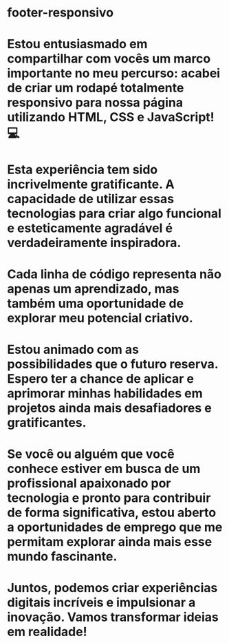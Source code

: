 # footer-responsivo

# Estou entusiasmado em compartilhar com vocês um marco importante no meu percurso: acabei de criar um rodapé totalmente responsivo para nossa página utilizando HTML, CSS e JavaScript! 💻
# Esta experiência tem sido incrivelmente gratificante. A capacidade de utilizar essas tecnologias para criar algo funcional e esteticamente agradável é verdadeiramente inspiradora. 
# Cada linha de código representa não apenas um aprendizado, mas também uma oportunidade de explorar meu potencial criativo.
# Estou animado com as possibilidades que o futuro reserva. Espero ter a chance de aplicar e aprimorar minhas habilidades em projetos ainda mais desafiadores e gratificantes. 
# Se você ou alguém que você conhece estiver em busca de um profissional apaixonado por tecnologia e pronto para contribuir de forma significativa, estou aberto a oportunidades de emprego que me permitam explorar ainda mais esse mundo fascinante.
# Juntos, podemos criar experiências digitais incríveis e impulsionar a inovação. Vamos transformar ideias em realidade!
